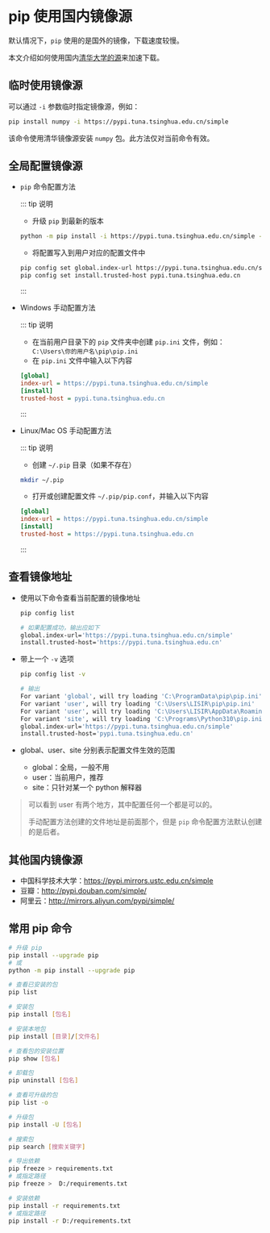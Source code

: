 # pip 使用国内镜像源

默认情况下，`pip` 使用的是国外的镜像，下载速度较慢。

本文介绍如何使用国内[清华大学的源](https://pypi.tuna.tsinghua.edu.cn/simple)来加速下载。

## 临时使用镜像源

可以通过 `-i` 参数临时指定镜像源，例如：

```bash
pip install numpy -i https://pypi.tuna.tsinghua.edu.cn/simple
```

该命令使用清华镜像源安装 `numpy` 包。此方法仅对当前命令有效。

## 全局配置镜像源

- `pip` 命令配置方法

  ::: tip 说明

  - 升级 `pip` 到最新的版本

  ```bash
  python -m pip install -i https://pypi.tuna.tsinghua.edu.cn/simple --upgrade pip
  ```

  - 将配置写入到用户对应的配置文件中

  ```bash
  pip config set global.index-url https://pypi.tuna.tsinghua.edu.cn/simple
  pip config set install.trusted-host pypi.tuna.tsinghua.edu.cn
  ```

  :::

- Windows 手动配置方法

  ::: tip 说明

  - 在当前用户目录下的 `pip` 文件夹中创建 `pip.ini` 文件，例如：`C:\Users\你的用户名\pip\pip.ini`
  - 在 `pip.ini` 文件中输入以下内容

  ```ini
  [global]
  index-url = https://pypi.tuna.tsinghua.edu.cn/simple
  [install]
  trusted-host = pypi.tuna.tsinghua.edu.cn
  ```

  :::

- Linux/Mac OS 手动配置方法

  ::: tip 说明

  - 创建 `~/.pip` 目录（如果不存在）

  ```bash
  mkdir ~/.pip
  ```

  - 打开或创建配置文件 `~/.pip/pip.conf`，并输入以下内容

  ```ini
  [global]
  index-url = https://pypi.tuna.tsinghua.edu.cn/simple
  [install]
  trusted-host = https://pypi.tuna.tsinghua.edu.cn
  ```

  :::

## 查看镜像地址

- 使用以下命令查看当前配置的镜像地址

  ```bash
  pip config list

  # 如果配置成功，输出应如下
  global.index-url='https://pypi.tuna.tsinghua.edu.cn/simple'
  install.trusted-host='https://pypi.tuna.tsinghua.edu.cn'
  ```

- 带上一个 `-v` 选项

  ```bash
  pip config list -v

  # 输出
  For variant 'global', will try loading 'C:\ProgramData\pip\pip.ini'
  For variant 'user', will try loading 'C:\Users\LISIR\pip\pip.ini'
  For variant 'user', will try loading 'C:\Users\LISIR\AppData\Roaming\pip\pip.ini'
  For variant 'site', will try loading 'C:\Programs\Python310\pip.ini'
  global.index-url='https://pypi.tuna.tsinghua.edu.cn/simple'
  install.trusted-host='pypi.tuna.tsinghua.edu.cn'
  ```

- global、user、site 分别表示配置文件生效的范围

  - global：全局，一般不用
  - user：当前用户，推荐
  - site：只针对某一个 python 解释器

> 可以看到 user 有两个地方，其中配置任何一个都是可以的。
>
> 手动配置方法创建的文件地址是前面那个，但是 `pip` 命令配置方法默认创建的是后者。

## 其他国内镜像源

- 中国科学技术大学：<https://pypi.mirrors.ustc.edu.cn/simple>
- 豆瓣：<http://pypi.douban.com/simple/>
- 阿里云：<http://mirrors.aliyun.com/pypi/simple/>

## 常用 pip 命令

```bash
# 升级 pip
pip install --upgrade pip
# 或
python -m pip install --upgrade pip
```

```bash
# 查看已安装的包
pip list

# 安装包
pip install [包名]

# 安装本地包
pip install [目录]/[文件名]

# 查看包的安装位置
pip show [包名]

# 卸载包
pip uninstall [包名]
```

```bash
# 查看可升级的包
pip list -o

# 升级包
pip install -U [包名]

# 搜索包
pip search [搜索关键字]
```

```bash
# 导出依赖 
pip freeze > requirements.txt
# 或指定路径
pip freeze >  D:/requirements.txt

# 安装依赖
pip install -r requirements.txt
# 或指定路径
pip install -r D:/requirements.txt
```
